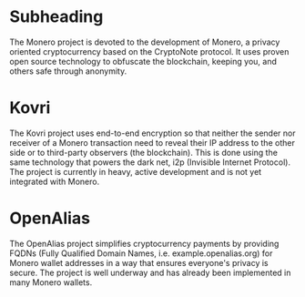 # Subheading

The Monero project is devoted to the development of Monero, a privacy oriented cryptocurrency based on the CryptoNote protocol. It uses proven open source technology to obfuscate the blockchain, keeping you, and others safe through anonymity.

# Kovri

The Kovri project uses end-to-end encryption so that neither the sender nor receiver of a Monero transaction need to reveal their IP address to the other side or to third-party observers (the blockchain). This is done using the same technology that powers the dark net, i2p (Invisible Internet Protocol). The project is currently in heavy, active development and is not yet integrated with Monero.

# OpenAlias

The OpenAlias project simplifies cryptocurrency payments by providing FQDNs (Fully Qualified Domain Names, i.e. example.openalias.org) for Monero wallet addresses in a way that ensures everyone's privacy is secure. The project is well underway and has already been implemented in many Monero wallets.
